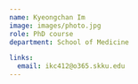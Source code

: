```yaml
---
name: Kyeongchan Im
image: images/photo.jpg
role: PhD course
department: School of Medicine

links:
  email: ikc412@o365.skku.edu
---
```


